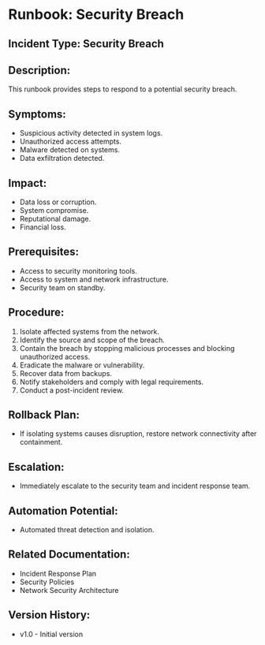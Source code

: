 # Runbook: Security Breach

## Incident Type: Security Breach

## Description:
This runbook provides steps to respond to a potential security breach.

## Symptoms:
*   Suspicious activity detected in system logs.
*   Unauthorized access attempts.
*   Malware detected on systems.
*   Data exfiltration detected.

## Impact:
*   Data loss or corruption.
*   System compromise.
*   Reputational damage.
*   Financial loss.

## Prerequisites:
*   Access to security monitoring tools.
*   Access to system and network infrastructure.
*   Security team on standby.

## Procedure:
1.  Isolate affected systems from the network.
2.  Identify the source and scope of the breach.
3.  Contain the breach by stopping malicious processes and blocking unauthorized access.
4.  Eradicate the malware or vulnerability.
5.  Recover data from backups.
6.  Notify stakeholders and comply with legal requirements.
7.  Conduct a post-incident review.

## Rollback Plan:
*   If isolating systems causes disruption, restore network connectivity after containment.

## Escalation:
*   Immediately escalate to the security team and incident response team.

## Automation Potential:
*   Automated threat detection and isolation.

## Related Documentation:
*   Incident Response Plan
*   Security Policies
*   Network Security Architecture

## Version History:
*   v1.0 - Initial version